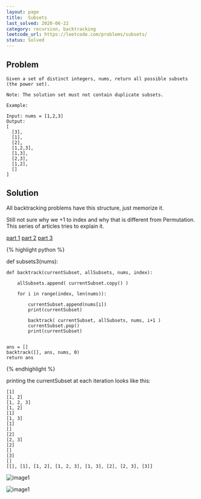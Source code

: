 ```yaml
---
layout: page
title:  Subsets
last_solved: 2020-06-22
category: recursion, backtracking
leetcode_url: https://leetcode.com/problems/subsets/
status: Solved
---
```


Problem
-------

```
Given a set of distinct integers, nums, return all possible subsets (the power set).

Note: The solution set must not contain duplicate subsets.

Example:

Input: nums = [1,2,3]
Output:
[
  [3],
  [1],
  [2],
  [1,2,3],
  [1,3],
  [2,3],
  [1,2],
  []
]

```

Solution
----------

All backtracking problems have this structure, just memorize it.

Still not sure why we +1 to index and why that is different from Permutation. This series of articles tries to explain it.

[part 1](https://medium.com/algorithms-and-leetcode/backtracking-e001561b9f28)
[part 2](https://medium.com/algorithms-and-leetcode/backtracking-with-leetcode-problems-part-2-705c9cc70e52)
[part 3](https://medium.com/algorithms-and-leetcode/in-depth-backtracking-with-leetcode-problems-part-3-b225f19e0d51)


{% highlight python %}

def subsets3(nums):

    def backtrack(currentSubset, allSubsets, nums, index):

        allSubsets.append( currentSubset.copy() )

        for i in range(index, len(nums)):

            currentSubset.append(nums[i])
            print(currentSubset)

            backtrack( currentSubset, allSubsets, nums, i+1 )
            currentSubset.pop()
            print(currentSubset)


    ans = []
    backtrack([], ans, nums, 0)
    return ans

{% endhighlight %}


printing the currentSubset at each iteration looks like this:
```
[1]
[1, 2]
[1, 2, 3]
[1, 2]
[1]
[1, 3]
[1]
[]
[2]
[2, 3]
[2]
[]
[3]
[]
[[], [1], [1, 2], [1, 2, 3], [1, 3], [2], [2, 3], [3]]
```

![image1](https://miro.medium.com/max/1400/1*xrjS6JIZ5f7wFCNBDPrr0g.png)

![image1](https://miro.medium.com/max/1400/1*_s5iiwdZXbg1OFWO9YDjng@2x.jpeg)